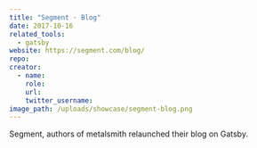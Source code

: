 ```yaml
---
title: "Segment · Blog"
date: 2017-10-16
related_tools:
  - gatsby
website: https://segment.com/blog/
repo:
creator:
  - name:
    role:
    url:
    twitter_username:
image_path: /uploads/showcase/segment-blog.png
---
```


Segment, authors of metalsmith relaunched their blog on Gatsby.

